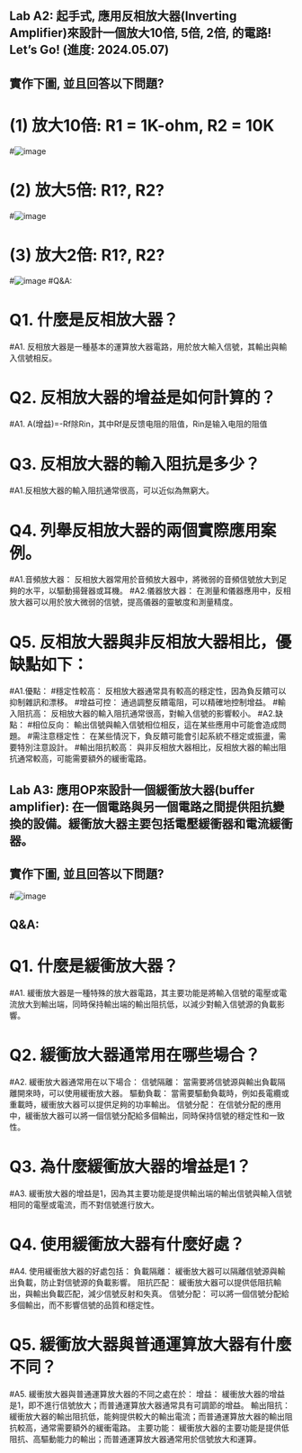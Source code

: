 ## Lab A2: 起手式, 應用反相放大器(Inverting Amplifier)來設計一個放大10倍, 5倍, 2倍, 的電路! Let’s Go! (進度: 2024.05.07)
## 實作下圖, 並且回答以下問題?
# (1) 放大10倍: R1 = 1K-ohm, R2 = 10K
#![image](https://github.com/Ethandamnnnn/EC2024/assets/162283778/bf2fdb2b-92cf-4a1b-b9c4-bdb930936efd)
# (2) 放大5倍: R1?, R2?
#![image](https://github.com/Ethandamnnnn/EC2024/assets/162283778/e8cc3be2-52df-4a0d-991f-d02abc00c798)
# (3) 放大2倍: R1?, R2?
#![image](https://github.com/Ethandamnnnn/EC2024/assets/162283778/43dd813b-e4be-4928-bbdd-4e83a61acaa0)
#Q&A:
# Q1. 什麼是反相放大器？
#A1. 反相放大器是一種基本的運算放大器電路，用於放大輸入信號，其輸出與輸入信號相反。
# Q2. 反相放大器的增益是如何計算的？
#A1. A(增益)=-Rf除Rin，其中Rf是反馈电阻的阻值，Rin是输入电阻的阻值
# Q3. 反相放大器的輸入阻抗是多少？
#A1.反相放大器的輸入阻抗通常很高，可以近似為無窮大。
# Q4. 列舉反相放大器的兩個實際應用案例。
#A1.音頻放大器： 反相放大器常用於音頻放大器中，將微弱的音頻信號放大到足夠的水平，以驅動揚聲器或耳機。
#A2.儀器放大器： 在測量和儀器應用中，反相放大器可以用於放大微弱的信號，提高儀器的靈敏度和測量精度。
# Q5. 反相放大器與非反相放大器相比，優缺點如下：
#A1.優點：
#穩定性較高： 反相放大器通常具有較高的穩定性，因為負反饋可以抑制雜訊和漂移。
#增益可控： 通過調整反饋電阻，可以精確地控制增益。
#輸入阻抗高： 反相放大器的輸入阻抗通常很高，對輸入信號的影響較小。
#A2.缺點：
#相位反向： 輸出信號與輸入信號相位相反，這在某些應用中可能會造成問題。
#需注意穩定性： 在某些情況下，負反饋可能會引起系統不穩定或振盪，需要特別注意設計。
#輸出阻抗較高： 與非反相放大器相比，反相放大器的輸出阻抗通常較高，可能需要額外的緩衝電路。

## Lab A3: 應用OP來設計一個緩衝放大器(buffer amplifier): 在一個電路與另一個電路之間提供阻抗變換的設備。緩衝放大器主要包括電壓緩衝器和電流緩衝器。
## 實作下圖, 並且回答以下問題?
#![image](https://github.com/Ethandamnnnn/EC2024/assets/162283778/c6c711dc-4051-4041-bc6e-fb6cf3c6f003)
## Q&A:
# Q1. **什麼是緩衝放大器？**
#A1. 緩衝放大器是一種特殊的放大器電路，其主要功能是將輸入信號的電壓或電流放大到輸出端，同時保持輸出端的輸出阻抗低，以減少對輸入信號源的負載影響。
# Q2. **緩衝放大器通常用在哪些場合？**
#A2. 緩衝放大器通常用在以下場合：
信號隔離： 當需要將信號源與輸出負載隔離開來時，可以使用緩衝放大器。
驅動負載： 當需要驅動負載時，例如長電纜或重載時，緩衝放大器可以提供足夠的功率輸出。
信號分配： 在信號分配的應用中，緩衝放大器可以將一個信號分配給多個輸出，同時保持信號的穩定性和一致性。
# Q3. **為什麼緩衝放大器的增益是1？**
#A3. 緩衝放大器的增益是1，因為其主要功能是提供輸出端的輸出信號與輸入信號相同的電壓或電流，而不對信號進行放大。
# Q4. **使用緩衝放大器有什麼好處？**
#A4. 使用緩衝放大器的好處包括：
負載隔離： 緩衝放大器可以隔離信號源與輸出負載，防止對信號源的負載影響。
阻抗匹配： 緩衝放大器可以提供低阻抗輸出，與輸出負載匹配，減少信號反射和失真。
信號分配： 可以將一個信號分配給多個輸出，而不影響信號的品質和穩定性。
# Q5. **緩衝放大器與普通運算放大器有什麼不同？**
#A5. 緩衝放大器與普通運算放大器的不同之處在於：
增益： 緩衝放大器的增益是1，即不進行信號放大；而普通運算放大器通常具有可調節的增益。
輸出阻抗： 緩衝放大器的輸出阻抗低，能夠提供較大的輸出電流；而普通運算放大器的輸出阻抗較高，通常需要額外的緩衝電路。
主要功能： 緩衝放大器的主要功能是提供低阻抗、高驅動能力的輸出；而普通運算放大器通常用於信號放大和運算。
